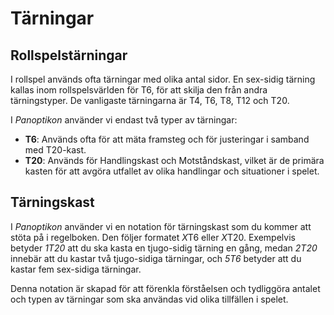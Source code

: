 # Tärningar

## Rollspelstärningar

I rollspel används ofta tärningar med olika antal sidor. En sex-sidig tärning kallas inom rollspelsvärlden för T6, för att skilja den från andra tärningstyper. De vanligaste tärningarna är T4, T6, T8, T12 och T20.

I *Panoptikon* använder vi endast två typer av tärningar:

- **T6**: Används ofta för att mäta framsteg och för justeringar i samband med T20-kast.
- **T20**: Används för Handlingskast och Motståndskast, vilket är de primära kasten för att avgöra utfallet av olika handlingar och situationer i spelet.

## Tärningskast

I *Panoptikon* använder vi en notation för tärningskast som du kommer att stöta på i regelboken. Den följer formatet *X*T6 eller *X*T20. Exempelvis betyder *1T20* att du ska kasta en tjugo-sidig tärning en gång, medan *2T20* innebär att du kastar två tjugo-sidiga tärningar, och *5T6* betyder att du kastar fem sex-sidiga tärningar.

Denna notation är skapad för att förenkla förståelsen och tydliggöra antalet och typen av tärningar som ska användas vid olika tillfällen i spelet.

